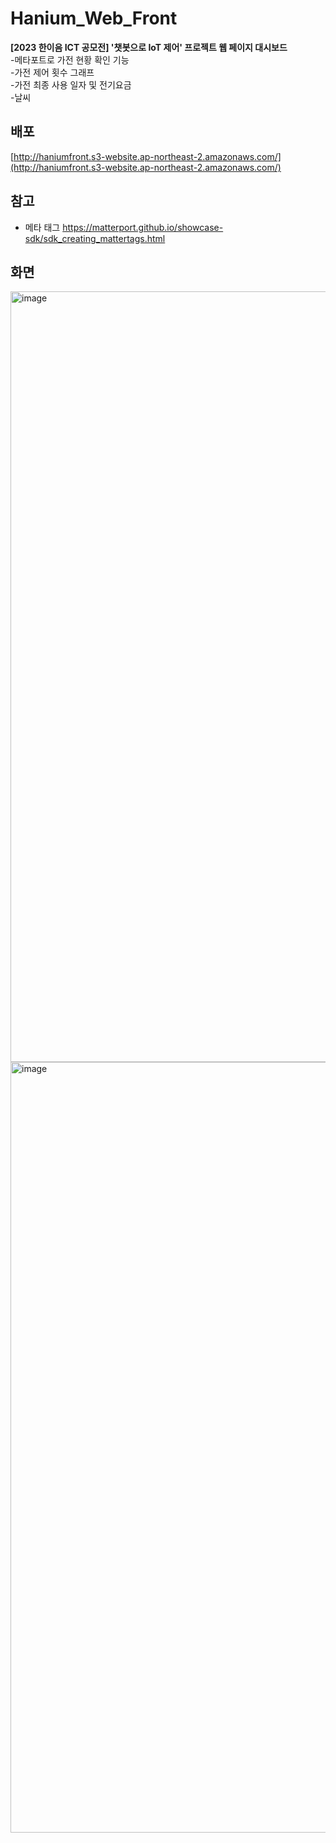 # Hanium_Web_Front
**[2023 한이음 ICT 공모전] '챗봇으로 IoT 제어' 프로젝트 웹 페이지 대시보드**  
-메타포트로 가전 현황 확인 기능  
-가전 제어 횟수 그래프  
-가전 최종 사용 일자 및 전기요금  
-날씨   

## 배포
[http://haniumfront.s3-website.ap-northeast-2.amazonaws.com/](http://haniumfront.s3-website.ap-northeast-2.amazonaws.com/)

## 참고
- 메타 태그
https://matterport.github.io/showcase-sdk/sdk_creating_mattertags.html

## 화면 
<img width="1233" alt="image" src="https://github.com/Hanium2023/Hanium_Web_Front/assets/80878955/72537237-ef2c-4b52-b504-ffa260c5e204">
<img width="1233" alt="image" src="https://github.com/Hanium2023/Hanium_Web_Front/assets/80878955/e806bcbb-46ce-445e-941d-8f8735482377">
